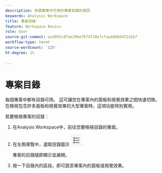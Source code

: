 ```yaml
---
description: 有關專案中可用的專案目錄的資訊
keywords: Analysis Workspace
title: 專案目錄
feature: Workspace Basics
role: User
source-git-commit: acd993c97ee396e7674729e7cfaa489844f242b7
workflow-type: tm+mt
source-wordcount: '125'
ht-degree: 1%

---
```


# 專案目錄

每個專案中都有目錄可用。 這可讓您在專案內的面板和視覺效果之間快速切換。 在檢視包含許多面板和視覺效果的大型專案時，這項功能特別實用。

若要檢視專案的目錄：

1. 在Analysis Workspace中，前往您要檢視目錄的專案。

1. 在左側導覽中，選取目錄圖示 ![目錄圖示](assets/toc-icon.png).

   專案的目錄隨即顯示並展開。

1. 按一下目錄內的區段，即可跳至專案內的面板或視覺效果。
